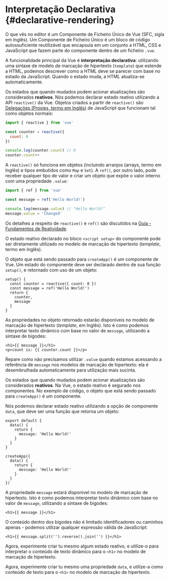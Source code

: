 # Interpretação Declarativa {#declarative-rendering}

<div class="sfc">

O que vês no editor é um Componente de Ficheiro Único de Vue (SFC, sigla em Inglês). Um Componente de Ficheiro Único é um bloco de código autossuficiente reutilizável que encapsula em um conjunto a HTML, CSS e JavaScript que fazem parte do componente dentro de um ficheiro `.vue`.

</div>

A funcionalidade principal da Vue é **interpretação declarativa**: utilizando uma sintaxe de modelo de marcação de hipertexto (`template`) que estende a HTML, podemos descrever como a HTML deve se parecer com base no estado da JavaScript. Quando o estado muda, a HTML atualiza-se automaticamente.

<div class="composition-api">

Os estados que quando mudados podem acionar atualizações são considerados **reativos**. Nós podemos declarar estado reativo utilizando a API `reactive()` da Vue. Objetos criados a partir de `reactive()` são [Delegações (Proxies, termo em Inglês)](https://developer.mozilla.org/en-US/docs/Web/JavaScript/Reference/Global_Objects/Proxy) de JavaScript que funcionam tal como objetos normais:

```js
import { reactive } from 'vue'

const counter = reactive({
  count: 0
})

console.log(counter.count) // 0
counter.count++
```

A `reactive()` só funciona em objetos (incluindo arranjos (arrays, termo em Inglês) e tipos embutidos como `Map` e `Set`). A `ref()`, por outro lado, pode receber qualquer tipo de valor e criar um objeto que expõe o valor interno com uma propriedade `.value`:

```js
import { ref } from 'vue'

const message = ref('Hello World!')

console.log(message.value) // "Hello World!"
message.value = 'Changed'
```

Os detalhes a respeito de `reactive()` e `ref()` são discutidos na <a target="_blank" href="/guide/essentials/reactivity-fundamentals.html">Guia - Fundamentos de Reatividade</a>.

<div class="sfc">

O estado reativo declarado no bloco `<script setup>` do componente pode ser diretamente utilizado no modelo de marcação de hipertexto (*template*, termo em Inglês).

</div>

<div class="html">

O objeto que está sendo passado para `createApp()` é um componente de Vue. Um estado do componente deve ser declarado dentro de sua função `setup()`, e retornado com uso de um objeto:

```js{2,5}
setup() {
  const counter = reactive({ count: 0 })
  const message = ref('Hello World!')
  return {
    counter,
    message
  }
}
```

As propriedades no objeto retornado estarão disponíveis no modelo de marcação de hipertexto (*template*, em Inglês). Isto é como podemos interpretar texto dinâmico com base no valor de `message`, utilizando a sintaxe de bigodes:

</div>

```vue-html
<h1>{{ message }}</h1>
<p>count is: {{ counter.count }}</p>
```

Repare como não precisamos utilizar `.value` quando estamos acessando a referência de `message` nos modelos de marcação de hipertexto: ela é desembrulhada automaticamente para utilização mais sucinta.

</div>

<div class="options-api">

Os estados que quando mudados podem acionar atualizações são considerados **reativos**. Na Vue, o estado reativo é segurado nos componentes. No exemplo de código, o objeto que está sendo passado para `createApp()` é um componente.

Nós podemos declarar estado reativo utilizando a opção de componente `data`, que deve ser uma função que retorna um objeto:

<div class="sfc">

```js{3-5}
export default {
  data() {
    return {
      message: 'Hello World!'
    }
  }
}
```

</div>
<div class="html">

```js{3-5}
createApp({
  data() {
    return {
      message: 'Hello World!'
    }
  }
})
```

</div>

A propriedade `message` estará disponível no modelo de marcação de hipertexto. Isto é como podemos interpretar texto dinâmico com base no valor de `message`, utilizando a sintaxe de bigodes:

```vue-html
<h1>{{ message }}</h1>
```

</div>

O conteúdo dentro dos bigodes não é limitado identificadores ou caminhos apenas - podemos utilizar qualquer expressão válida de JavaScript:

```vue-html
<h1>{{ message.split('').reverse().join('') }}</h1>
```

<div class="composition-api">

Agora, experimente criar tu mesmo algum estado reativo, e utilize-o para interpretar o conteúdo de texto dinâmico para o `<h1>` no modelo de marcação de hipertexto. 

</div>

<div class="options-api">

Agora, experimente criar tu mesmo uma propriedade `data`, e utilize-a como conteúdo de texto para o `<h1>` no modelo de marcação de hipertexto.

</div>
